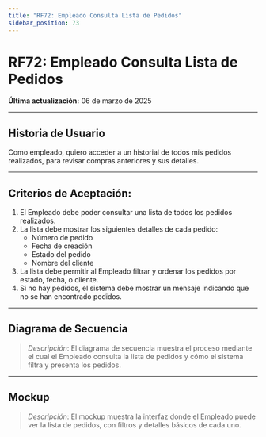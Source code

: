 ```yaml
---
title: "RF72: Empleado Consulta Lista de Pedidos"  
sidebar_position: 73
---
```


# RF72: Empleado Consulta Lista de Pedidos  

**Última actualización:** 06 de marzo de 2025  

---

## Historia de Usuario  

Como empleado, quiero acceder a un historial de todos mis pedidos realizados, para revisar compras anteriores y sus detalles.

---

## **Criterios de Aceptación:**  

1. El Empleado debe poder consultar una lista de todos los pedidos realizados.  
2. La lista debe mostrar los siguientes detalles de cada pedido:  
   - Número de pedido  
   - Fecha de creación  
   - Estado del pedido  
   - Nombre del cliente  
3. La lista debe permitir al Empleado filtrar y ordenar los pedidos por estado, fecha, o cliente.  
4. Si no hay pedidos, el sistema debe mostrar un mensaje indicando que no se han encontrado pedidos.  

---

## **Diagrama de Secuencia**  

> *Descripción*: El diagrama de secuencia muestra el proceso mediante el cual el Empleado consulta la lista de pedidos y cómo el sistema filtra y presenta los pedidos.  

---

## **Mockup**  

> *Descripción*: El mockup muestra la interfaz donde el Empleado puede ver la lista de pedidos, con filtros y detalles básicos de cada uno.  
